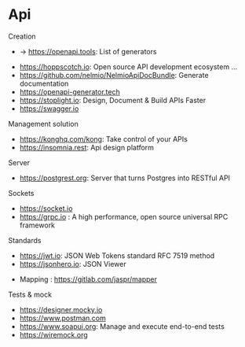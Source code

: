 # Api

Creation
  - -> https://openapi.tools: List of generators  
* https://hoppscotch.io: Open source API development ecosystem ...
* https://github.com/nelmio/NelmioApiDocBundle: Generate documentation
* https://openapi-generator.tech
* https://stoplight.io: Design, Document & Build APIs Faster
* https://swagger.io

Management solution
* https://konghq.com/kong: Take control of your APIs
* https://insomnia.rest: Api design platform

Server
* https://postgrest.org: Server that turns Postgres into RESTful API

Sockets
* https://socket.io
* https://grpc.io : A high performance, open source universal RPC framework

Standards
* https://jwt.io: JSON Web Tokens standard RFC 7519 method
* https://jsonhero.io: JSON Viewer
- Mapping : https://gitlab.com/jaspr/mapper

Tests & mock
* https://designer.mocky.io
* https://www.postman.com
* https://www.soapui.org: Manage and execute end-to-end tests
* https://wiremock.org
